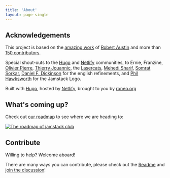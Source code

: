```yaml
---
title: 'About'
layout: page-single
---
```


## Acknowledgements

This project is based on the [amazing work](https://www.netlify.com/blog/2019/10/07/how-i-built-jamstackthemes.dev-over-the-weekend/) of [Robert Austin](https://github.com/JugglerX) and more than [150 contributors](https://github.com/RoneoOrg/jamstack.club/graphs/contributors).

Special shout-outs to the [Hugo](https://discourse.gohugo.io/) and [Netlify](https://answers.netlify.com/) communities, to Ernie, Franzine, [Olivier Pierre](https://olivierpierre.net/), [Thierry Jouannic](https://www.linkedin.com/in/thierryjouannic/), the [Lasercats](https://lasercats.fr/), [Mehedi Sharif](https://github.com/mehedi-sharif), [Somrat Sorkar](https://github.com/somratpro), [Daniel F. Dickinson](https://www.wildtechgarden.ca) for the english refinements, and [Phil Hawksworth](https://github.com/philhawksworth) for the Jamstack Logo.

Built with [Hugo](https://gohugo.io/), hosted by [Netlify](https://www.netlify.com/), brought to you by [roneo.org](https://roneo.org/en)


## What's coming up?

Check out [our roadmap](https://gitlab.com/Roneo/jamstack.club/-/boards/3757613) to see where we are heading to:

[![The roadmap of jamstack club](/images/roadmap.jpg)](https://gitlab.com/Roneo/jamstack.club/-/boards/3757613)

## Contribute

Willing to help? Welcome aboard!

There are many ways you can contribute, please check out the [Readme](https://github.com/RoneoOrg/jamstack.club#readme) and [join the discussion](https://github.com/RoneoOrg/jamstack.club/issues?q=is%3Aissue+is%3Aopen)!